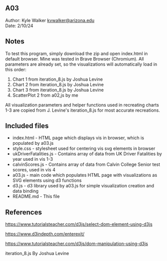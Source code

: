 A03 
------------

Author: Kyle Walker [kvwalker@arizona.edu](mailto:kvwalker@arizona.edu)  
Date: 2/10/24


## Notes
To test this program, simply download the zip and open index.html in default browser. Mine was tested in Brave Browser (Chromium). All parameters are already set, so the visualizations will automatically load in this order:
1) Chart 1 from iteration_8.js by Joshua Levine
2) Chart 2 from iteration_8.js by Joshua Levine
3) Chart 3 from iteration_8.js by Joshua Levine
4) ScatterPlot 2 from a02,js by me

All visualization parameters and helper functions used in recreating charts 1-3 are copied from J. Levine's iteration_8.js for most accurate recreations. 


## Included files

* index.html - HTML page which displays vis in browser, which is populated by a03.js
* style.css - stylesheet used for centering vis svg elements in browser
* ukDriverFatalities.js - Contains array of data from UK Driver Fatalities by year used in vis 1-3
* calvinScores.js - Contains array of data from Calvin College Senior test scores, used in vis 4
* a03.js - main code which populates HTML page with visualizations as SVG elements using d3 functions
* d3.js - d3 library used by a03.js for simple visualization creation and data binding
* README.md - This file 


## References
https://www.tutorialsteacher.com/d3js/select-dom-element-using-d3js

https://www.d3indepth.com/enterexit/

https://www.tutorialsteacher.com/d3js/dom-manipulation-using-d3js

iteration_8.js By Joshua Levine
